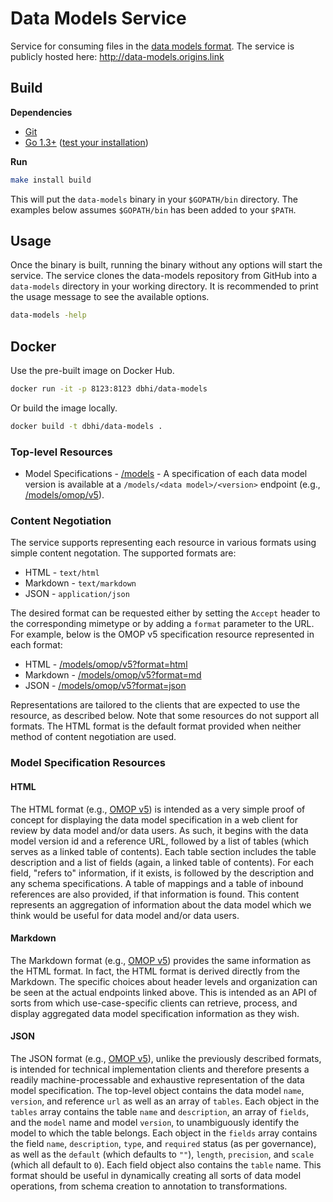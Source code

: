 # Data Models Service

Service for consuming files in the [data models format](https://github.com/chop-dbhi/data-models). The service is publicly hosted here: http://data-models.origins.link

## Build

**Dependencies**

- [Git](https://git-scm.com)
- [Go 1.3+](http://golang.org) ([test your installation](http://golang.org/doc/install#testing))

**Run**

```bash
make install build
```

This will put the `data-models` binary in your `$GOPATH/bin` directory. The examples below assumes `$GOPATH/bin` has been added to your `$PATH`.

## Usage

Once the binary is built, running the binary without any options will start the service. The service clones the data-models repository from GitHub into a `data-models` directory in your working directory. It is recommended to print the usage message to see the available options.

```bash
data-models -help
```

## Docker

Use the pre-built image on Docker Hub.

```bash
docker run -it -p 8123:8123 dbhi/data-models
```

Or build the image locally.

```bash
docker build -t dbhi/data-models .
```

### Top-level Resources

- Model Specifications - [/models](http://data-models.origins.link/models) - A specification of each data model version is available at a `/models/<data model>/<version>` endpoint (e.g., [/models/omop/v5](http://data-models.origins.link/models/omop/v5)). 

### Content Negotiation

The service supports representing each resource in various formats using simple content negotation. The supported formats are:

- HTML - `text/html`
- Markdown - `text/markdown`
- JSON - `application/json`

The desired format can be requested either by setting the `Accept` header to the corresponding mimetype or by adding a `format` parameter to the URL. For example, below is the OMOP v5 specification resource represented in each format:

- HTML - [/models/omop/v5?format=html](http://data-models.origins.link/models/omop/v5?format=html)
- Markdown - [/models/omop/v5?format=md](http://data-models.origins.link/models/omop/v5?format=md)
- JSON - [/models/omop/v5?format=json](http://data-models.origins.link/models/omop/v5?format=json)

Representations are tailored to the clients that are expected to use the resource, as described below. Note that some resources do not support all formats. The HTML format is the default format provided when neither method of content negotiation are used.

### Model Specification Resources

#### HTML

The HTML format (e.g., [OMOP v5](http://data-models.origins.link/models/omop/v5?format=html)) is intended as a very simple proof of concept for displaying the data model specification in a web client for review by data model and/or data users. As such, it begins with the data model version id and a reference URL, followed by a list of tables (which serves as a linked table of contents). Each table section includes the table description and a list of fields (again, a linked table of contents). For each field, "refers to" information, if it exists, is followed by the description and any schema specifications. A table of mappings and a table of inbound references are also provided, if that information is found. This content represents an aggregation of information about the data model which we think would be useful for data model and/or data users.

#### Markdown

The Markdown format (e.g., [OMOP v5](http://data-models.origins.link/models/omop/v5?format=md)) provides the same information as the HTML format. In fact, the HTML format is derived directly from the Markdown. The specific choices about header levels and organization can be seen at the actual endpoints linked above. This is intended as an API of sorts from which use-case-specific clients can retrieve, process, and display aggregated data model specification information as they wish.

#### JSON

The JSON format (e.g., [OMOP v5](http://data-models.origins.link/models/omop/v5?format=json)), unlike the previously described formats, is intended for technical implementation clients and therefore presents a readily machine-processable and exhaustive representation of the data model specification. The top-level object contains the data model `name`, `version`, and reference `url` as well as an array of `tables`. Each object in the `tables` array contains the table `name` and `description`, an array of `fields`, and the `model` name and model `version`, to unambiguously identify the model to which the table belongs. Each object in the `fields` array contains the field `name`, `description`, `type`, and `required` status (as per governance), as well as the `default` (which defaults to `""`), `length`, `precision`, and `scale` (which all default to `0`). Each field object also contains the `table` name. This format should be useful in dynamically creating all sorts of data model operations, from schema creation to annotation to transformations.
